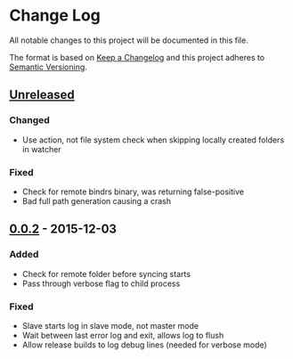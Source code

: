 # Change Log
All notable changes to this project will be documented in this file.

The format is based on [Keep a Changelog](http://keepachangelog.com/)
and this project adheres to [Semantic Versioning](http://semver.org/).

## [Unreleased]
### Changed
- Use action, not file system check when skipping locally created folders in watcher

### Fixed
- Check for remote bindrs binary, was returning false-positive
- Bad full path generation causing a crash

## [0.0.2] - 2015-12-03
### Added
- Check for remote folder before syncing starts
- Pass through verbose flag to child process

### Fixed
- Slave starts log in slave mode, not master mode
- Wait between last error log and exit, allows log to flush
- Allow release builds to log debug lines (needed for verbose mode)

[Unreleased]: https://github.com/daveallie/bindrs/compare/v0.0.2...HEAD
[0.0.2]: https://github.com/daveallie/bindrs/compare/v0.0.1...v0.0.2
